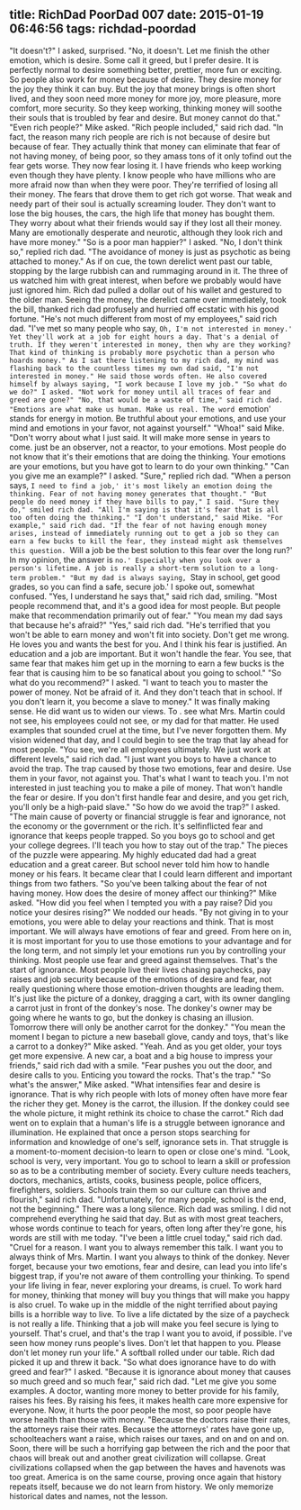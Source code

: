 title: RichDad PoorDad 007
date: 2015-01-19 06:46:56
tags: richdad-poordad
---

"It doesn't?" I asked, surprised.
"No, it doesn't. Let me finish the other emotion, which is desire. Some call it greed, but I prefer desire. It is perfectly normal to desire something better, prettier, more fun or exciting. So people also work for money because of desire. They desire money for the joy they think it can buy. But the joy that money brings is often short lived, and they soon need more money for more joy, more pleasure, more comfort, more security. So they keep working, thinking money will soothe their souls that is troubled by fear and desire. But money cannot do that."
"Even rich people?" Mike asked.
"Rich people included," said rich dad. "In fact, the reason many rich people are rich is not because of desire but because of fear. They actually think that money can eliminate that fear of not having money, of being poor, so they amass tons of it only tofind out the fear gets worse. They now fear losing it. I have friends who keep working even though they have plenty. I know people who have millions who are more afraid now than when they were poor. They're terrified of losing all their money. The fears that drove them to get rich got worse. That weak and needy part of their soul is actually screaming louder. They don't want to lose the big houses, the cars, the high life that money has bought them. They worry about what their friends would say if they lost all their money. Many are emotionally desperate and neurotic, although they look rich and have more money."
"So is a poor man happier?" I asked.
"No, I don't think so," replied rich dad. "The avoidance of money is just as psychotic as being attached to money."
As if on cue, the town derelict went past our table, stopping by the large rubbish can and rummaging around in it. The three of us watched him with great interest, when before we probably would have just ignored him.
Rich dad pulled a dollar out of his wallet and gestured to the older man. Seeing the money, the derelict came over immediately, took the bill, thanked rich dad profusely and hurried off ecstatic with his good fortune.
"He's not much different from most of my employees," said rich dad. "I've met so many people who say, `Oh, I'm not interested in money.' Yet they'll work at a job for eight hours a day. That's a denial of truth. If they weren't interested in money, then why are they working? That kind of thinking is probably more psychotic than a person who hoards money."
As I sat there listening to my rich dad, my mind was flashing back to the countless times my own dad said, "I'm not interested in money." He said those words often. He also covered himself by always saying, "I work because I love my job."
"So what do we do?" I asked. "Not work for money until all traces of fear and greed are gone?"
"No, that would be a waste of time," said rich dad. "Emotions are what make us human. Make us real. The word `emotion' stands for energy in motion. Be truthful about your emotions, and use your mind and emotions in your favor, not against yourself."
"Whoa!" said Mike.
"Don't worry about what I just said. It will make more sense in years to come. just be an observer, not a reactor, to your emotions. Most people do not know that it's their emotions that are doing the thinking. Your emotions are your emotions, but you have got to learn to do your own thinking."
"Can you give me an example?" I asked.
"Sure," replied rich dad. "When a person says, `I need to find a job,' it's most likely an emotion doing the thinking. Fear of not having money generates that thought."
"But people do need money if they have bills to pay," I said.
"Sure they do," smiled rich dad. "All I'm saying is that it's fear that is all too often doing the thinking."
"I don't understand," said Mike.
"For example," said rich dad. "If the fear of not having enough money arises, instead of immediately running out to get a job so they can earn a few bucks to kill the fear, they instead might ask themselves this question. `Will a job be the best solution to this fear over the long run?' In my opinion, the answer is `no.' Especially when you look over a person's lifetime. A job is really a short-term solution to a long-term problem."
"But my dad is always saying, `Stay in school, get good grades, so you can find a safe, secure job.' I spoke out, somewhat confused.
"Yes, I understand he says that," said rich dad, smiling. "Most people recommend that, and it's a good idea for most people. But people make that recommendation primarily out of fear."
"You mean my dad says that because he's afraid?"
"Yes," said rich dad. "He's terrified that you won't be able to earn money and won't fit into society. Don't get me wrong. He loves you and wants the best for you. And I think his fear is justified. An education and a job are important. But it won't handle the fear. You see, that same fear that makes him get up in the morning to earn a few bucks is the fear that is causing him to be so fanatical about you going to school."
"So what do you recommend?" I asked.
"I want to teach you to master the power of money. Not be afraid of it. And they don't teach that in school. If you don't learn it, you become a slave to money."
It was finally making sense. He did want us to widen our views. To . see what Mrs. Martin could not see, his employees could not see, or my dad for that matter. He used examples that sounded cruel at the time, but I've never forgotten them. My vision widened that day, and I could begin to see the trap that lay ahead for most people.
"You see, we're all employees ultimately. We just work at different levels," said rich dad. "I just want you boys to have a chance to avoid the trap. The trap caused by those two emotions, fear and desire. Use them in your favor, not against you. That's what I want to teach you. I'm not interested in just teaching you to make a pile of money. That won't handle the fear or desire. If you don't first handle fear and desire, and you get rich, you'll only be a high-paid slave."
"So how do we avoid the trap?" I asked.
"The main cause of poverty or financial struggle is fear and ignorance, not the economy or the government or the rich. It's selfinflicted fear and ignorance that keeps people trapped. So you boys go to school and get your college degrees. I'll teach you how to stay out of the trap."
The pieces of the puzzle were appearing. My highly educated dad had a great education and a great career. But school never told him how to handle money or his fears. It became clear that I could learn different and important things from two fathers.
"So you've been talking about the fear of not having money. How does the desire of money affect our thinking?" Mike asked.
"How did you feel when I tempted you with a pay raise? Did you notice your desires rising?"
We nodded our heads.
"By not giving in to your emotions, you were able to delay your reactions and think. That is most important. We will always have emotions of fear and greed. From here on in, it is most important for you to use those emotions to your advantage and for the long term, and not simply let your emotions run you by controlling your thinking. Most people use fear and greed against themselves. That's the start of ignorance. Most people live their lives chasing paychecks, pay raises and job security because of the emotions of desire and fear, not really questioning where those emotion-driven thoughts are leading them. It's just like the picture of a donkey, dragging a cart, with its owner dangling a carrot just in front of the donkey's nose. The donkey's owner may be going where he wants to go, but the donkey is chasing an illusion. Tomorrow there will only be another carrot for the donkey."
"You mean the moment I began to picture a new baseball glove, candy and toys, that's like a carrot to a donkey?" Mike asked.
"Yeah. And as you get older, your toys get more expensive. A new car, a boat and a big house to impress your friends," said rich dad with a smile. "Fear pushes you out the door, and desire calls to you. Enticing you toward the rocks. That's the trap."
"So what's the answer," Mike asked.
"What intensifies fear and desire is ignorance. That is why rich people with lots of money often have more fear the richer they get. Money is the carrot, the illusion. If the donkey could see the whole picture, it might rethink its choice to chase the carrot."
Rich dad went on to explain that a human's life is a struggle between ignorance and illumination.
He explained that once a person stops searching for information and knowledge of one's self, ignorance sets in. That struggle is a moment-to-moment decision-to learn to open or close one's mind.
"Look, school is very, very important. You go to school to learn a skill or profession so as to be a contributing member of society. Every culture needs teachers, doctors, mechanics, artists, cooks, business people, police officers, firefighters, soldiers. Schools train them so our culture can thrive and flourish," said rich dad. "Unfortunately, for many people, school is the end, not the beginning."
There was a long silence. Rich dad was smiling. I did not comprehend everything he said that day. But as with most great teachers, whose words continue to teach for years, often long after they're gone, his words are still with me today.
"I've been a little cruel today," said rich dad. "Cruel for a reason. I want you to always remember this talk. I want you to always think of Mrs. Martin. I want you always to think of the donkey. Never forget, because your two emotions, fear and desire, can lead you into life's biggest trap, if you're not aware of them controlling your thinking. To spend your life living in fear, never exploring your dreams, is cruel. To work hard for money, thinking that money will buy you things that will make you happy is also cruel. To wake up in the middle of the night terrified about paying bills is a horrible way to live. To live a life dictated by the size of a paycheck is not really a life. Thinking that a job will make you feel secure is lying to yourself. That's cruel, and that's the trap I want you to avoid, if possible. I've seen how money runs people's lives. Don't let that happen to you. Please don't let money run your life."
A softball rolled under our table. Rich dad picked it up and threw it back.
"So what does ignorance have to do with greed and fear?" I asked.
"Because it is ignorance about money that causes so much greed and so much fear," said rich dad. "Let me give you some examples. A doctor, wanting more money to better provide for his family, raises his fees. By raising his fees, it makes health care more expensive for everyone. Now, it hurts the poor people the most, so poor people have worse health than those with money.
"Because the doctors raise their rates, the attorneys raise their rates. Because the attorneys' rates have gone up, schoolteachers want a raise, which raises our taxes, and on and on and on. Soon, there will be such a horrifying gap between the rich and the poor that chaos will break out and another great civilization will collapse. Great civilizations collapsed when the gap between the haves and havenots was too great. America is on the same course, proving once again that history repeats itself, because we do not learn from history. We only memorize historical dates and names, not the lesson.
